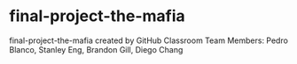 # final-project-the-mafia
final-project-the-mafia created by GitHub Classroom
Team Members: Pedro Blanco, Stanley Eng, Brandon Gill, Diego Chang
